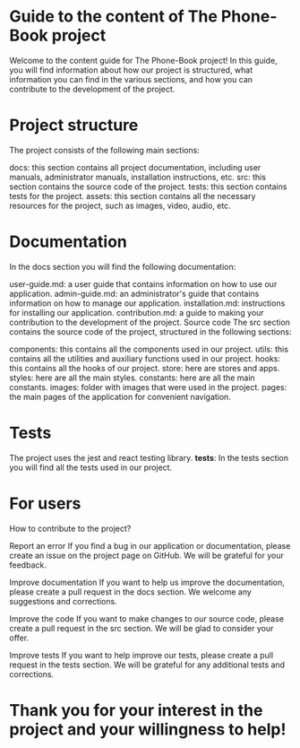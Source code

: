 # Guide to the content of The Phone-Book project
Welcome to the content guide for The Phone-Book project! In this guide, you will find information about how our project is structured, what information you can find in the various sections, and how you can contribute to the development of the project.

# Project structure
The project consists of the following main sections:

docs: this section contains all project documentation, including user manuals, administrator manuals, installation instructions, etc.
src: this section contains the source code of the project.
tests: this section contains tests for the project.
assets: this section contains all the necessary resources for the project, such as images, video, audio, etc.

# Documentation
In the docs section you will find the following documentation:

user-guide.md: a user guide that contains information on how to use our application.
admin-guide.md: an administrator's guide that contains information on how to manage our application.
installation.md: instructions for installing our application.
contribution.md: a guide to making your contribution to the development of the project.
Source code
The src section contains the source code of the project, structured in the following sections:

components: this contains all the components used in our project.
utils: this contains all the utilities and auxiliary functions used in our project.
hooks: this contains all the hooks of our project.
store: here are stores and apps.
styles: here are all the main styles.
constants: here are all the main constants.
images: folder with images that were used in the project.
pages: the main pages of the application for convenient navigation.

# Tests
The project uses the jest and react testing library.
__tests__: In the tests section you will find all the tests used in our project.

# For users

How to contribute to the project?

Report an error
If you find a bug in our application or documentation, please create an issue on the project page on GitHub. We will be grateful for your feedback.

Improve documentation
If you want to help us improve the documentation, please create a pull request in the docs section. We welcome any suggestions and corrections.

Improve the code
If you want to make changes to our source code, please create a pull request in the src section. We will be glad to consider your offer.

Improve tests
If you want to help improve our tests, please create a pull request in the tests section. We will be grateful for any additional tests and corrections.

# Thank you for your interest in the project and your willingness to help!





